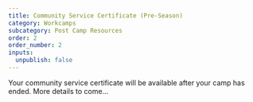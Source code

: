```yaml
---
title: Community Service Certificate (Pre-Season)
category: Workcamps
subcategory: Post Camp Resources
order: 2
order_number: 2
inputs:
  unpublish: false
---
```

Your community service certificate will be available after your camp has ended. More details to come…